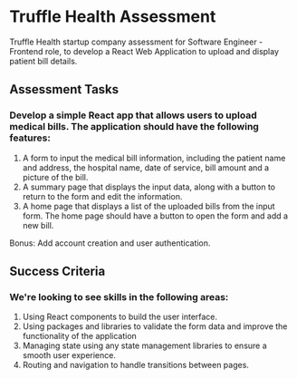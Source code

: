 # Truffle Health Assessment
Truffle Health startup company assessment for Software Engineer - Frontend role, to develop a React Web Application to upload and display patient bill details.

## Assessment Tasks

### Develop a simple React app that allows users to upload medical bills. The application should have the following features:
1. A form to input the medical bill information, including the patient name and address, the hospital name, date of service, bill amount and a picture of the bill.
2. A summary page that displays the input data, along with a button to return to the form and edit the information.
3. A home page that displays a list of the uploaded bills from the input form. The home page should have a button to open the form and add a new bill.

Bonus: Add account creation and user authentication.

## Success Criteria

### We're looking to see skills in the following areas:
1. Using React components to build the user interface.
2. Using packages and libraries to validate the form data and improve the functionality of the application
3. Managing state using any state management libraries to ensure a smooth user experience.
4. Routing and navigation to handle transitions between pages.
